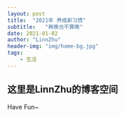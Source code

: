 ```yaml
---
layout: post
title:  "2021年 养成新习惯"
subtitle:   "再晚也不算晚"
date: 2021-01-02
author: "LinnZhu"
header-img: "img/home-bg.jpg"
tags:
    - 生活
---
```


## 这里是LinnZhu的博客空间
Have Fun~
